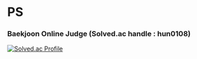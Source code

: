 # PS

### Baekjoon Online Judge (Solved.ac handle : hun0108)
[![Solved.ac Profile](http://mazassumnida.wtf/api/generate_badge?boj=hun0108)](https://solved.ac/hun0108)

